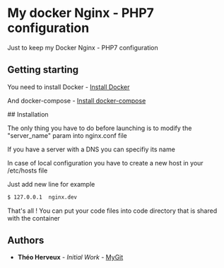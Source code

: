 # My docker Nginx - PHP7 configuration

Just to keep my Docker Nginx - PHP7 configuration

## Getting starting

You need to install Docker - [Install Docker](https://docs.docker.com/engine/installation/#server)

And docker-compose - [Install docker-compose](https://docs.docker.com/compose/install/#install-compose)

## Installation

The only thing you have to do before launching is to modify the "server_name" param into nginx.conf file

If you have a server with a DNS you can specifiy its name

In case of local configuration you have to create a new host in your /etc/hosts file

Just add new line for example 

```bash
$ 127.0.0.1	 nginx.dev
```
That's all ! You can put your code files into code directory that is shared with the container

## Authors

* **Théo Herveux** - *Initial Work* - [MyGit](https://github.com/Hurobaki)
